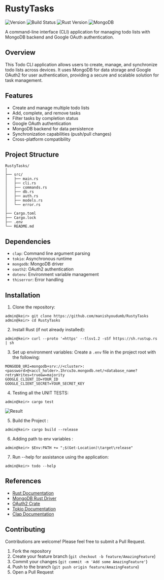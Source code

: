 # RustyTasks
![Version](https://img.shields.io/badge/version-0.1.0-blue.svg?cacheSeconds=2592000)
![Build Status](https://img.shields.io/badge/build-passing-brightgreen.svg)
![Rust Version](https://img.shields.io/badge/rust-1.55%2B-orange.svg)
![MongoDB](https://img.shields.io/badge/MongoDB-4.4%2B-green.svg)

A command-line interface (CLI) application for managing todo lists with MongoDB backend and Google OAuth authentication.

## Overview

This Todo CLI application allows users to create, manage, and synchronize todo lists across devices. It uses MongoDB for data storage and Google OAuth2 for user authentication, providing a secure and scalable solution for task management.

## Features

- Create and manage multiple todo lists
- Add, complete, and remove tasks
- Filter tasks by completion status
- Google OAuth authentication
- MongoDB backend for data persistence
- Synchronization capabilities (push/pull changes)
- Cross-platform compatibility

## Project Structure

```
RustyTasks/
│
├── src/
│   ├── main.rs
│   ├── cli.rs
│   ├── commands.rs
│   ├── db.rs
│   ├── auth.rs
│   ├── models.rs
│   └── error.rs
│
├── Cargo.toml
├── Cargo.lock
├── .env
└── README.md
```

## Dependencies

- `clap`: Command line argument parsing
- `tokio`: Asynchronous runtime
- `mongodb`: MongoDB driver
- `oauth2`: OAuth2 authentication
- `dotenv`: Environment variable management
- `thiserror`: Error handling

## Installation

1. Clone the repository:
```
admin@keir> git clone https://github.com/manishyoudumb/RustyTasks
admin@keir> cd RustyTasks
```
2. Install Rust (if not already installed):
```
admin@keir> curl --proto '=https' --tlsv1.2 -sSf https://sh.rustup.rs | sh
```
3. Set up environment variables:
Create a `.env` file in the project root with the following:
```
MONGODB_URI=mongodb+srv://<cluster>:<password>@<acct_holder>.1hrcu3o.mongodb.net/<database_name?retryWrites=true&w=majority
GOOGLE_CLIENT_ID=YOUR_ID
GOOGLE_CLIENT_SECRET=YOUR_SECRET_KEY
```
4. Testing all the UNIT TESTS:
```
admin@keir> cargo test
```
![Result](https://github.com/user-attachments/assets/924b1a1d-d279-4435-9319-81a43798664c)

5. Build the Project :
```
admin@keir> cargo build --release
```
6. Adding path to env variables :
```
admin@keir> $Env:PATH += ";$(Get-Location)\target\release"
```
7. Run --help for assistance using the application:
```
admin@keir> todo --help
```

## References

- [Rust Documentation](https://doc.rust-lang.org/book/)
- [MongoDB Rust Driver](https://docs.rs/mongodb/latest/mongodb/)
- [OAuth2 Crate](https://docs.rs/oauth2/latest/oauth2/)
- [Tokio Documentation](https://tokio.rs/docs/overview/)
- [Clap Documentation](https://docs.rs/clap/latest/clap/)

## Contributing

Contributions are welcome! Please feel free to submit a Pull Request.

1. Fork the repository
2. Create your feature branch (`git checkout -b feature/AmazingFeature`)
3. Commit your changes (`git commit -m 'Add some AmazingFeature'`)
4. Push to the branch (`git push origin feature/AmazingFeature`)
5. Open a Pull Request